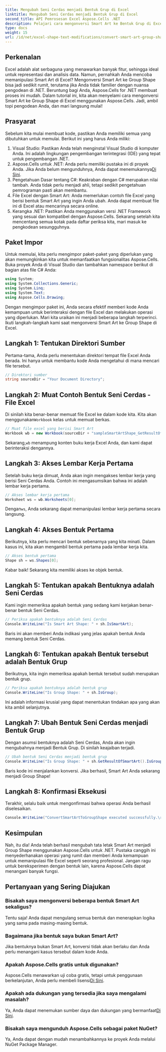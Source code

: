 ```yaml
---
title: Mengubah Seni Cerdas menjadi Bentuk Grup di Excel
linktitle: Mengubah Seni Cerdas menjadi Bentuk Grup di Excel
second_title: API Pemrosesan Excel Aspose.Cells .NET
description: Pelajari cara mengonversi Smart Art ke Bentuk Grup di Excel menggunakan Aspose.Cells untuk .NET dengan tutorial langkah demi langkah ini.
type: docs
weight: 15
url: /id/net/excel-shape-text-modifications/convert-smart-art-group-shape-excel/
---
```

## Perkenalan
Excel adalah alat serbaguna yang menawarkan banyak fitur, sehingga ideal untuk representasi dan analisis data. Namun, pernahkah Anda mencoba memanipulasi Smart Art di Excel? Mengonversi Smart Art ke Group Shape bisa jadi sedikit rumit, terutama jika Anda tidak familier dengan nuansa pengodean di .NET. Beruntung bagi Anda, Aspose.Cells for .NET membuat proses ini mudah. Dalam tutorial ini, kita akan menyelami cara mengonversi Smart Art ke Group Shape di Excel menggunakan Aspose.Cells. Jadi, ambil topi pengodean Anda, dan mari langsung mulai!
## Prasyarat
Sebelum kita mulai membuat kode, pastikan Anda memiliki semua yang dibutuhkan untuk memulai. Berikut ini yang harus Anda miliki:
1. Visual Studio: Pastikan Anda telah menginstal Visual Studio di komputer Anda. Ini adalah lingkungan pengembangan terintegrasi (IDE) yang tepat untuk pengembangan .NET.
2.  Aspose.Cells untuk .NET: Anda perlu memiliki pustaka ini di proyek Anda. Jika Anda belum mengunduhnya, Anda dapat menemukannya[Di Sini](https://releases.aspose.com/cells/net/).
3. Pengetahuan Dasar tentang C#: Keakraban dengan C# merupakan nilai tambah. Anda tidak perlu menjadi ahli, tetapi sedikit pengetahuan pemrograman pasti akan membantu.
4. File Excel dengan Smart Art: Anda memerlukan contoh file Excel yang berisi bentuk Smart Art yang ingin Anda ubah. Anda dapat membuat file ini di Excel atau mencarinya secara online.
5. Kerangka .NET: Pastikan Anda menggunakan versi .NET Framework yang sesuai dan kompatibel dengan Aspose.Cells.
Sekarang setelah kita mencentang semua kotak pada daftar periksa kita, mari masuk ke pengkodean sesungguhnya.
## Paket Impor
Untuk memulai, kita perlu mengimpor paket-paket yang diperlukan yang akan memungkinkan kita untuk memanfaatkan fungsionalitas Aspose.Cells. Buka proyek Anda di Visual Studio dan tambahkan namespace berikut di bagian atas file C# Anda:
```csharp
using System;
using System.Collections.Generic;
using System.Linq;
using System.Text;
using Aspose.Cells.Drawing;
```
Dengan mengimpor paket ini, Anda secara efektif memberi kode Anda kemampuan untuk berinteraksi dengan file Excel dan melakukan operasi yang diperlukan.
Mari kita uraikan ini menjadi beberapa langkah terperinci. Ikuti langkah-langkah kami saat mengonversi Smart Art ke Group Shape di Excel.
## Langkah 1: Tentukan Direktori Sumber
Pertama-tama, Anda perlu menentukan direktori tempat file Excel Anda berada. Ini hanya untuk membantu kode Anda mengetahui di mana mencari file tersebut.
```csharp
// Direktori sumber
string sourceDir = "Your Document Directory";
```
## Langkah 2: Muat Contoh Bentuk Seni Cerdas - File Excel
 Di sinilah kita benar-benar memuat file Excel ke dalam kode kita. Kita akan menggunakan`Workbook` kelas untuk memuat berkas.
```csharp
// Muat file excel yang berisi Smart Art
Workbook wb = new Workbook(sourceDir + "sampleSmartArtShape_GetResultOfSmartArt.xlsx");
```
 Sekarang,`wb` menampung konten buku kerja Excel Anda, dan kami dapat berinteraksi dengannya.
## Langkah 3: Akses Lembar Kerja Pertama
Setelah buku kerja dimuat, Anda akan ingin mengakses lembar kerja yang berisi Seni Cerdas Anda. Contoh ini mengasumsikan bahwa ini adalah lembar kerja pertama.
```csharp
// Akses lembar kerja pertama
Worksheet ws = wb.Worksheets[0];
```
 Dengan`ws`, Anda sekarang dapat memanipulasi lembar kerja pertama secara langsung.
## Langkah 4: Akses Bentuk Pertama
Berikutnya, kita perlu mencari bentuk sebenarnya yang kita minati. Dalam kasus ini, kita akan mengambil bentuk pertama pada lembar kerja kita.
```csharp
// Akses bentuk pertama
Shape sh = ws.Shapes[0];
```
Kabar baik! Sekarang kita memiliki akses ke objek bentuk.
## Langkah 5: Tentukan apakah Bentuknya adalah Seni Cerdas
Kami ingin memeriksa apakah bentuk yang sedang kami kerjakan benar-benar bentuk Seni Cerdas. 
```csharp
// Periksa apakah bentuknya adalah Seni Cerdas
Console.WriteLine("Is Smart Art Shape: " + sh.IsSmartArt);
```
Baris ini akan memberi Anda indikasi yang jelas apakah bentuk Anda memang bentuk Seni Cerdas.
## Langkah 6: Tentukan apakah Bentuk tersebut adalah Bentuk Grup
Berikutnya, kita ingin memeriksa apakah bentuk tersebut sudah merupakan bentuk grup. 
```csharp
// Periksa apakah bentuknya adalah bentuk grup
Console.WriteLine("Is Group Shape: " + sh.IsGroup);
```
Ini adalah informasi krusial yang dapat menentukan tindakan apa yang akan kita ambil selanjutnya.
## Langkah 7: Ubah Bentuk Seni Cerdas menjadi Bentuk Grup
Dengan asumsi bentuknya adalah Seni Cerdas, Anda akan ingin mengubahnya menjadi Bentuk Grup. Di sinilah keajaiban terjadi.
```csharp
// Ubah bentuk Seni Cerdas menjadi bentuk grup
Console.WriteLine("Is Group Shape: " + sh.GetResultOfSmartArt().IsGroup);
```
Baris kode ini menjalankan konversi. Jika berhasil, Smart Art Anda sekarang menjadi Group Shape!
## Langkah 8: Konfirmasi Eksekusi
Terakhir, selalu baik untuk mengonfirmasi bahwa operasi Anda berhasil diselesaikan.
```csharp
Console.WriteLine("ConvertSmartArtToGroupShape executed successfully.\r\n");
```

## Kesimpulan
Nah, itu dia! Anda telah berhasil mengubah tata letak Smart Art menjadi Group Shape menggunakan Aspose.Cells untuk .NET. Pustaka canggih ini menyederhanakan operasi yang rumit dan memberi Anda kemampuan untuk memanipulasi file Excel seperti seorang profesional. Jangan ragu untuk bereksperimen dengan bentuk lain, karena Aspose.Cells dapat menangani banyak fungsi. 
## Pertanyaan yang Sering Diajukan
### Bisakah saya mengonversi beberapa bentuk Smart Art sekaligus?
Tentu saja! Anda dapat mengulang semua bentuk dan menerapkan logika yang sama pada masing-masing bentuk.
### Bagaimana jika bentuk saya bukan Smart Art?
Jika bentuknya bukan Smart Art, konversi tidak akan berlaku dan Anda perlu menangani kasus tersebut dalam kode Anda.
### Apakah Aspose.Cells gratis untuk digunakan?
 Aspose.Cells menawarkan uji coba gratis, tetapi untuk penggunaan berkelanjutan, Anda perlu membeli lisensi[Di Sini](https://purchase.aspose.com/buy).
### Apakah ada dukungan yang tersedia jika saya mengalami masalah?
 Ya, Anda dapat menemukan sumber daya dan dukungan yang bermanfaat[Di Sini](https://forum.aspose.com/c/cells/9).
### Bisakah saya mengunduh Aspose.Cells sebagai paket NuGet?
Ya, Anda dapat dengan mudah menambahkannya ke proyek Anda melalui NuGet Package Manager.